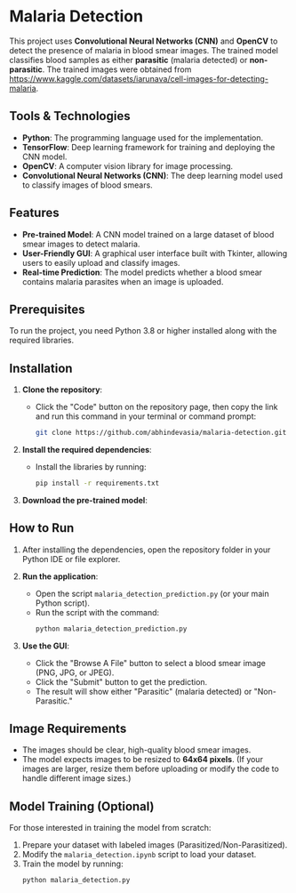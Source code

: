 # Malaria Detection

This project uses **Convolutional Neural Networks (CNN)** and **OpenCV** to detect the presence of malaria in blood smear images. The trained model classifies blood samples as either **parasitic** (malaria detected) or **non-parasitic**. The trained images were obtained from https://www.kaggle.com/datasets/iarunava/cell-images-for-detecting-malaria.

## Tools & Technologies

- **Python**: The programming language used for the implementation.
- **TensorFlow**: Deep learning framework for training and deploying the CNN model.
- **OpenCV**: A computer vision library for image processing.
- **Convolutional Neural Networks (CNN)**: The deep learning model used to classify images of blood smears.

## Features

- **Pre-trained Model**: A CNN model trained on a large dataset of blood smear images to detect malaria.
- **User-Friendly GUI**: A graphical user interface built with Tkinter, allowing users to easily upload and classify images.
- **Real-time Prediction**: The model predicts whether a blood smear contains malaria parasites when an image is uploaded.

## Prerequisites

To run the project, you need Python 3.8 or higher installed along with the required libraries.

## Installation

1. **Clone the repository**: 
   - Click the "Code" button on the repository page, then copy the link and run this command in your terminal or command prompt:
     ```bash
     git clone https://github.com/abhindevasia/malaria-detection.git
     ```

2. **Install the required dependencies**:
   - Install the libraries by running:
     ```bash
     pip install -r requirements.txt
     ```

3. **Download the pre-trained model**:

## How to Run

1. After installing the dependencies, open the repository folder in your Python IDE or file explorer.

2. **Run the application**:
   - Open the script `malaria_detection_prediction.py` (or your main Python script).
   - Run the script with the command:
     ```bash
     python malaria_detection_prediction.py
     ```

3. **Use the GUI**:
   - Click the "Browse A File" button to select a blood smear image (PNG, JPG, or JPEG).
   - Click the "Submit" button to get the prediction.
   - The result will show either "Parasitic" (malaria detected) or "Non-Parasitic."

## Image Requirements

- The images should be clear, high-quality blood smear images.
- The model expects images to be resized to **64x64 pixels**. (If your images are larger, resize them before uploading or modify the code to handle different image sizes.)

## Model Training (Optional)

For those interested in training the model from scratch:

1. Prepare your dataset with labeled images (Parasitized/Non-Parasitized).
2. Modify the `malaria_detection.ipynb` script to load your dataset.
3. Train the model by running:
   ```bash
   python malaria_detection.py
